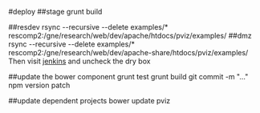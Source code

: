#deploy
##stage
    grunt build

##resdev
    rsync --recursive --delete examples/* rescomp2:/gne/research/web/dev/apache/htdocs/pviz/examples/
##dmz
    rsync --recursive --delete examples/* rescomp2:/gne/research/web/dev/apache-share/htdocs/pviz/examples/
Then visit [jenkins](http://rescode03:8080/build/job/synch_to_research-pub-dmz/) and uncheck the dry box

##update the bower component
    grunt test
    grunt build
    git commit -m "..."
    npm version patch


##update dependent projects
    bower update pviz
